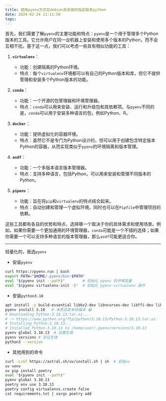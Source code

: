 ```yaml
---
title: 使用pyenv方式在debian系安装的指定版本python
date: 2024-02-24 11:11:50
tags:
---
```


首先，我们需要了解`pyenv`的主要功能和特点：`pyenv`是一个用于管理多个Python版本的工具。它允许用户在同一台机器上安装和使用多个版本的Python，而不会互相干扰。基于这一点，我们可以考虑一些具有相似功能的工具：

1. **`virtualenv`**：
   - 功能：创建隔离的Python环境。
   - 特点：每个`virtualenv`环境都可以有自己的Python版本和库，但它不提供管理和安装多个Python版本的功能。

2. **`conda`**：
   - 功能：一个开源的包管理器和环境管理器。
   - 特点：`conda`可以用来安装、运行和升级包和其依赖项。与`pyenv`不同的是，`conda`可以用于安装多种语言的包，例如Python、R。

3. **`docker`**：
   - 功能：提供虚拟化的容器环境。
   - 特点：虽然它不是专门为Python设计的，但可以用于创建包含特定版本Python的容器，从而实现类似于`pyenv`的环境隔离和版本管理。

4. **`asdf`**：
   - 功能：一个多版本语言版本管理器。
   - 特点：支持多种语言，包括Python。可以用来安装和管理不同版本的Python。

5. **`pipenv`**：
   - 功能：旨在将`pip`和`virtualenv`的特点结合起来。
   - 特点：自动创建和管理一个虚拟环境，同时也可以在`Pipfile`中管理项目的依赖。

这些工具都有各自的优势和特点，选择哪一个取决于你的具体需求和使用场景。例如，如果你需要一个更加通用的环境管理器，`conda`可能是一个不错的选择；如果你需要一个可以支持多种语言的版本管理器，那么`asdf`可能更适合你。

---

轻量化的，我选`pyenv`


- 安装`pyenv`
```bash
curl https://pyenv.run | bash
export PATH="$HOME/.pyenv/bin:$PATH"
eval "$(pyenv init --path)"        # 初始化 pyenv 的环境变量
eval "$(pyenv virtualenv-init -)"  # 初始化 pyenv-virtualenv 插件
```

- 安装`python3.10`
```bash
apt install -y build-essential libbz2-dev libncurses-dev libffi-dev libreadline-dev libsqlite3-dev xz-utils zlib1g-dev libssl-dev liblzma-dev
pyenv install 3.10   # 本质还是本地编译 😂  
# Downloading Python-3.10.13.tar.xz...
# -> https://www.python.org/ftp/python/3.10.13/Python-3.10.13.tar.xz
# Installing Python-3.10.13...
# Installed Python-3.10.13 to /home/user/.pyenv/versions/3.10.13
pyenv global 3.10.13  # 设置生效
pyenv versions # 验证生效
python3 --version
```

- 其他用到的命令
```bash
curl -LsSf https://astral.sh/uv/install.sh | sh  # 安装uv
uv venv
uv pip install poetry
eval "$(pyenv init --path)"
pyenv global 3.10.13
poetry env use 3.10.13
poetry config virtualenvs.create false
cat requirements.txt | xargs poetry add
```